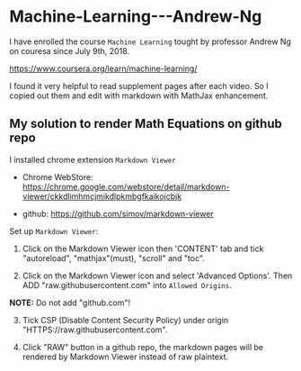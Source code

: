 # Machine-Learning---Andrew-Ng

I have enrolled the course `Machine Learning` tought by professor Andrew Ng on couresa since July 9th, 2018. 

https://www.coursera.org/learn/machine-learning/

I found it very helpful to read supplement pages after each video. So I copied out them and edit with markdown with MathJax enhancement. 


## My solution to render Math Equations on github repo

I installed chrome extension `Markdown Viewer` 

- Chrome WebStore: 
    https://chrome.google.com/webstore/detail/markdown-viewer/ckkdlimhmcjmikdlpkmbgfkaikojcbjk

- github: 
    https://github.com/simov/markdown-viewer

Set up `Markdown Viewer`: 

1. Click on the Markdown Viewer icon then 'CONTENT' tab and tick "autoreload", "mathjax"(must), "scroll" and "toc". 

2. Click on the Markdown Viewer icon and select 'Advanced Options'. Then ADD "raw.githubusercontent.com" into `Allowed Origins`. 

**NOTE:** Do not add "github.com"! 

3. Tick CSP (Disable Content Security Policy) under origin "HTTPS://raw.githubusercontent.com". 

4. Click "RAW" button in a github repo, the markdown pages will be rendered by Markdown Viewer instead of raw plaintext. 
